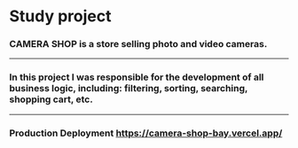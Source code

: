 # Study project
### CAMERA SHOP is a store selling photo and video cameras.
---

### In this project I was responsible for the development of all business logic, including: filtering, sorting, searching, shopping cart, etc.
---

### Production Deployment https://camera-shop-bay.vercel.app/